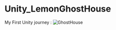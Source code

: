 # Unity_LemonGhostHouse
My First Unity journey :
![GhostHouse](https://github.com/KaiJuY/Unity_LemonGhostHouse/assets/138283005/f5f346e7-bfbc-4acb-af32-79f240f69c93)
